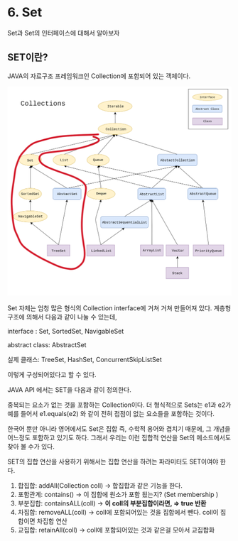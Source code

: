 # 6. Set

Set과 Set의 인터페이스에 대해서 알아보자

## SET이란?

JAVA의 자료구조 프레임워크인 Collection에 포함되어 있는 객체이다.

![6%20Set%206373261374844412a4f11ff644e22bc6/Untitled.png](자료구조사진/Untitled1.png)

Set 자체는 엄청 많은 형식의 Collection interface에 거쳐 거쳐 만들어져 있다. 계층형 구조에 의해서 다음과 같이 나눌 수 있는데, 

interface : Set, SortedSet, NavigableSet

abstract class: AbstractSet

실제 클래스: TreeSet, HashSet, ConcurrentSkipListSet

이렇게 구성되어있다고 할 수 있다.

JAVA  API 에서는 SET을 다음과 같이 정의한다.

중복되는 요소가 없는 것을 포함하는 Collection이다. 더 형식적으로 Sets는 e1과 e2가 예를 들어서 e1.equals(e2) 와 같이 전혀 접점이 없는 요소들을 포함하는 것이다.

한국어 뿐만 아니라 영어에서도 Set은 집합 즉, 수학적 용어와 겹치기 때문에, 그 개념을 어느정도 포함하고 있기도 하다. 그래서 우리는 이런 집합적 연산을 Set의 메소드에서도 찾아 볼 수가 있다. 

SET의 집합 연산을 사용하기 위해서는 집합 연산을 하려는 파라미터도 SET이여야 한다.

1. 합집합: addAll(Collection<E> coll) → 합집합과  같은 기능을 한다. 
2. 포함관계: contains() → 이 집합에 원소가 포함 됬는지? (Set membership )
3. 부분집합: containsALL(coll) → **이 coll의 부분집합이라면, ⇒ true 반환**
4. 차집합: removeALL(coll) → coll에 포함되어있는 것을 집합에서 뺀다. coll이 집합이면 차집합 연산
5. 교집합: retainAll(coll) → coll에 포함되어있는 것과 같은걸 모아서 교집합화